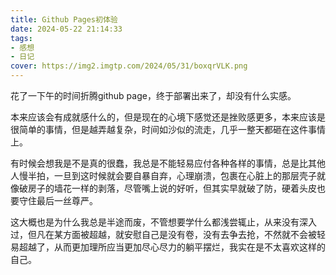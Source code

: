 ```yaml
---
title: Github Pages初体验
date: 2024-05-22 21:14:33
tags: 
- 感想
- 日记
cover: https://img2.imgtp.com/2024/05/31/boxqrVLK.png
---
```


花了一下午的时间折腾github page，终于部署出来了，却没有什么实感。

本来应该会有成就感什么的，但是现在的心境下感觉还是挫败感更多<!--more-->，本来应该是很简单的事情，但是越弄越复杂，时间如沙似的流走，几乎一整天都砸在这件事情上。

有时候会想我是不是真的很蠢，我总是不能轻易应付各种各样的事情，总是比其他人慢半拍，一旦到这时候就会要自暴自弃，心理崩溃，包裹在心脏上的那层壳子就像破房子的墙花一样的剥落，尽管嘴上说的好听，但其实早就破了防，硬着头皮也要守住最后一丝尊严。

这大概也是为什么我总是半途而废，不管想要学什么都浅尝辄止，从来没有深入过，但凡在某方面被超越，就安慰自己是没有卷，没有去争去抢，不然就不会被轻易超越了，从而更加理所应当更加尽心尽力的躺平摆烂，我实在是不太喜欢这样的自己。

